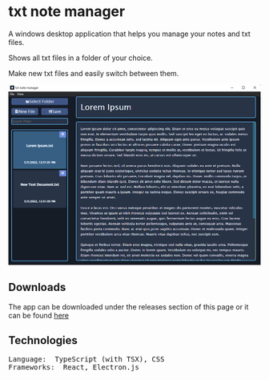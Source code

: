 # txt note manager

A windows desktop application that helps you manage your notes and txt files. 

Shows all txt files in a folder of your choice. 

Make new txt files and easily switch between them.

![preview](https://github.com/ReStartQ/txt-note-manager/blob/master/preview/Preview.png)

## Downloads
The app can be downloaded under the releases section of this page or it can be found [here](https://github.com/ReStartQ/txt-note-manager/releases)


## Technologies
<pre>
Language:  TypeScript (with TSX), CSS
Frameworks:  React, Electron.js
</pre>

